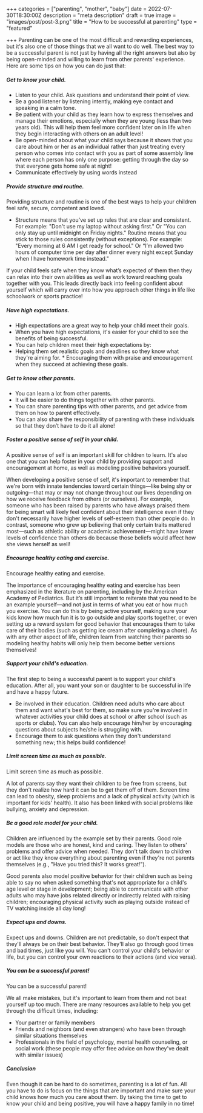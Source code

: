 +++
categories = ["parenting", "mother", "baby"]
date = 2022-07-30T18:30:00Z
description = "meta description"
draft = true
image = "images/post/post-3.png"
title = "How to be successful at parenting"
type = "featured"

+++
Parenting can be one of the most difficult and rewarding experiences, but it's also one of those things that we all want to do well. The best way to be a successful parent is not just by having all the right answers but also by being open-minded and willing to learn from other parents' experience. Here are some tips on how you can do just that:

##### Get to know your child.

* Listen to your child. Ask questions and understand their point of view.
* Be a good listener by listening intently, making eye contact and speaking in a calm tone.
* Be patient with your child as they learn how to express themselves and manage their emotions, especially when they are young (less than two years old). This will help them feel more confident later on in life when they begin interacting with others on an adult level!
* Be open-minded about what your child says because it shows that you care about him or her as an individual rather than just treating every person who comes into contact with you as part of some assembly line where each person has only one purpose: getting through the day so that everyone gets home safe at night!
* Communicate effectively by using words instead

##### Provide structure and routine.

Providing structure and routine is one of the best ways to help your children feel safe, secure, competent and loved.

* Structure means that you've set up rules that are clear and consistent. For example: "Don't use my laptop without asking first." Or "You can only stay up until midnight on Friday nights." Routine means that you stick to those rules consistently (without exceptions). For example: "Every morning at 6 AM I get ready for school." Or “I’m allowed two hours of computer time per day after dinner every night except Sunday when I have homework time instead."

If your child feels safe when they know what’s expected of them then they can relax into their own abilities as well as work toward reaching goals together with you. This leads directly back into feeling confident about yourself which will carry over into how you approach other things in life like schoolwork or sports practice!

##### Have high expectations.

* High expectations are a great way to help your child meet their goals.
* When you have high expectations, it's easier for your child to see the benefits of being successful.
* You can help children meet their high expectations by:
* Helping them set realistic goals and deadlines so they know what they're aiming for.   * Encouraging them with praise and encouragement when they succeed at achieving these goals.

##### Get to know other parents.

* You can learn a lot from other parents.
* It will be easier to do things together with other parents.
* You can share parenting tips with other parents, and get advice from them on how to parent effectively.
* You can also share the responsibility of parenting with these individuals so that they don’t have to do it all alone!

##### Foster a positive sense of self in your child.

A positive sense of self is an important skill for children to learn. It's also one that you can help foster in your child by providing support and encouragement at home, as well as modeling positive behaviors yourself.

When developing a positive sense of self, it's important to remember that we're born with innate tendencies toward certain things—like being shy or outgoing—that may or may not change throughout our lives depending on how we receive feedback from others (or ourselves). For example, someone who has been raised by parents who have always praised them for being smart will likely feel confident about their intelligence even if they don't necessarily have higher levels of self-esteem than other people do. In contrast, someone who grew up believing that only certain traits mattered most—such as athletic ability or academic achievement—might have lower levels of confidence than others do because those beliefs would affect how she views herself as well!

##### Encourage healthy eating and exercise.

Encourage healthy eating and exercise.

The importance of encouraging healthy eating and exercise has been emphasized in the literature on parenting, including by the American Academy of Pediatrics. But it’s still important to reiterate that you need to be an example yourself—and not just in terms of what you eat or how much you exercise. You can do this by being active yourself, making sure your kids know how much fun it is to go outside and play sports together, or even setting up a reward system for good behavior that encourages them to take care of their bodies (such as getting ice cream after completing a chore). As with any other aspect of life, children learn from watching their parents so modeling healthy habits will only help them become better versions themselves!

##### Support your child's education.

The first step to being a successful parent is to support your child's education. After all, you want your son or daughter to be successful in life and have a happy future.

* Be involved in their education. Children need adults who care about them and want what's best for them, so make sure you're involved in whatever activities your child does at school or after school (such as sports or clubs). You can also help encourage him/her by encouraging questions about subjects he/she is struggling with.
* Encourage them to ask questions when they don't understand something new; this helps build confidence!

##### Limit screen time as much as possible.

Limit screen time as much as possible.

A lot of parents say they want their children to be free from screens, but they don't realize how hard it can be to get them off of them. Screen time can lead to obesity, sleep problems and a lack of physical activity (which is important for kids' health). It also has been linked with social problems like bullying, anxiety and depression.

##### Be a good role model for your child.

Children are influenced by the example set by their parents. Good role models are those who are honest, kind and caring. They listen to others' problems and offer advice when needed. They don't talk down to children or act like they know everything about parenting even if they're not parents themselves (e.g., "Have you tried this? It works great!").

Good parents also model positive behavior for their children such as being able to say no when asked something that's not appropriate for a child's age level or stage in development; being able to communicate with other adults who may have jobs related directly or indirectly related with raising children; encouraging physical activity such as playing outside instead of TV watching inside all day long!

##### Expect ups and downs.

Expect ups and downs. Children are not predictable, so don't expect that they'll always be on their best behavior. They'll also go through good times and bad times, just like you will. You can't control your child's behavior or life, but you can control your own reactions to their actions (and vice versa).

##### You can be a successful parent!

You can be a successful parent!

We all make mistakes, but it's important to learn from them and not beat yourself up too much. There are many resources available to help you get through the difficult times, including:

* Your partner or family members
* Friends and neighbors (and even strangers) who have been through similar situations themselves
* Professionals in the field of psychology, mental health counseling, or social work (these people may offer free advice on how they've dealt with similar issues)

##### Conclusion

Even though it can be hard to do sometimes, parenting is a lot of fun. All you have to do is focus on the things that are important and make sure your child knows how much you care about them. By taking the time to get to know your child and being positive, you will have a happy family in no time!